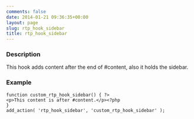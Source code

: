 ```yaml
---
comments: false
date: 2014-01-21 09:36:35+00:00
layout: page
slug: rtp_hook_sidebar
title: rtp_hook_sidebar
---
```


### Description


This hook adds content after the end of #content, also it holds the sidebar.


### Example



    
    function custom_rtp_hook_sidebar() { ?>
    <p>This content is after #content.</p><?php
    }
    add_action( 'rtp_hook_sidebar', 'custom_rtp_hook_sidebar' );
